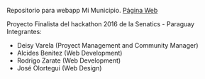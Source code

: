Repositorio para webapp Mi Municipio.
[Página Web](http://www.mimunicipio.com.py)

Proyecto Finalista del hackathon 2016 de la Senatics - Paraguay
Integrantes:
* Deisy Varela (Proyect Management and Community Manager)
* Alcides Benitez (Web Development)
* Rodrigo Zarate (Web Development)
* José Olortegui (Web Design)

